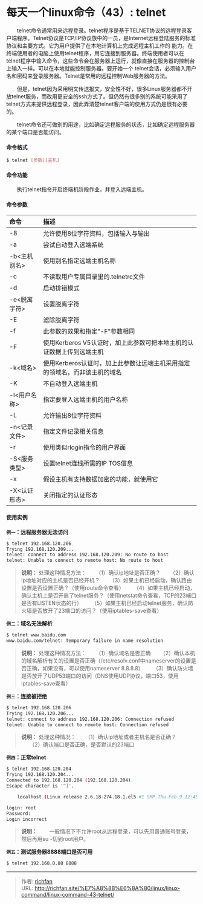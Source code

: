 # 每天一个linux命令（43）: telnet

　　telnet命令通常用来远程登录。telnet程序是基于TELNET协议的远程登录客户端程序。Telnet协议是TCP/IP协议族中的一员，是Internet远程登陆服务的标准协议和主要方式。它为用户提供了在本地计算机上完成远程主机工作的 能力。在终端使用者的电脑上使用telnet程序，用它连接到服务器。终端使用者可以在telnet程序中输入命令，这些命令会在服务器上运行，就像直接在服务器的控制台上输入一样。可以在本地就能控制服务器。要开始一个 telnet会话，必须输入用户名和密码来登录服务器。Telnet是常用的远程控制Web服务器的方法。
<!--more -->
　　但是，telnet因为采用明文传送报文，安全性不好，很多Linux服务器都不开放telnet服务，而改用更安全的ssh方式了。但仍然有很多别的系统可能采用了telnet方式来提供远程登录，因此弄清楚telnet客户端的使用方式仍是很有必要的。

　　telnet命令还可做别的用途，比如确定远程服务的状态，比如确定远程服务器的某个端口是否能访问。

#### 命令格式
```bash
$ telnet [参数][主机]
```
#### 命令功能
　　执行telnet指令开启终端机阶段作业，并登入远端主机。
#### 命令参数
| 命令 | 描述     |
| :------------- | :------------- |
| -8 | 允许使用8位字符资料，包括输入与输出 |
| -a | 尝试自动登入远端系统 |
| -b<主机别名> | 使用别名指定远端主机名称 |
| -c | 不读取用户专属目录里的.telnetrc文件 |
| -d | 启动排错模式 |
| -e<脱离字符> | 设置脱离字符 |
| -E | 滤除脱离字符 |
| -f | 此参数的效果和指定"-F"参数相同 |
| -F | 使用Kerberos V5认证时，加上此参数可把本地主机的认证数据上传到远端主机 |
| -k<域名> | 使用Kerberos认证时，加上此参数让远端主机采用指定的领域名，而非该主机的域名 |
| -K | 不自动登入远端主机 |
| -l<用户名称> | 指定要登入远端主机的用户名称 |
| -L | 允许输出8位字符资料 |
| -n<记录文件> | 指定文件记录相关信息 |
| -r | 使用类似rlogin指令的用户界面 |
| -S<服务类型> | 设置telnet连线所需的IP TOS信息 |
| -x | 假设主机有支持数据加密的功能，就使用它 |
| -X<认证形态> | 关闭指定的认证形态 |

#### 使用实例
**`例一`：远程服务器无法访问**
```bash
$ telnet 192.168.120.206
Trying 192.168.120.209...
telnet: connect to address 192.168.120.209: No route to host
telnet: Unable to connect to remote host: No route to host
```
>**说明：**
处理这种情况方法：
　　（1）确认ip地址是否正确？
　　（2）确认ip地址对应的主机是否已经开机？
　　（3）如果主机已经启动，确认路由设置是否设置正确？（使用route命令查看）
　　（4）如果主机已经启动，确认主机上是否开启了telnet服务？（使用netstat命令查看，TCP的23端口是否有LISTEN状态的行）
　　（5）如果主机已经启动telnet服务，确认防火墙是否放开了23端口的访问？（使用iptables-save查看）

**`例二`：域名无法解析**
```bash
$ telnet www.baidu.com
www.baidu.com/telnet: Temporary failure in name resolution
```
>**说明：**
处理这种情况方法：
　　（1）确认域名是否正确
　　（2）确认本机的域名解析有关的设置是否正确（/etc/resolv.conf中nameserver的设置是否正确，如果没有，可以使用nameserver 8.8.8.8）
　　（3）确认防火墙是否放开了UDP53端口的访问（DNS使用UDP协议，端口53，使用iptables-save查看）

**`例三`：连接被拒绝**
```bash
$ telnet 192.168.120.206
Trying 192.168.120.206...
telnet: connect to address 192.168.120.206: Connection refused
telnet: Unable to connect to remote host: Connection refused
```
>**说明：**
处理这种情况：
　　（1）确认ip地址或者主机名是否正确？
　　（2）确认端口是否正确，是否默认的23端口

**`例四`：正常telnet**
```bash
$ telnet 192.168.120.204
Trying 192.168.120.204...
Connected to 192.168.120.204 (192.168.120.204).
Escape character is '^]'.

    localhost (Linux release 2.6.18-274.18.1.el5 #1 SMP Thu Feb 9 12:45:44 EST 2012) (1)

login: root
Password:
Login incorrect
```
>**说明：**
　　一般情况下不允许root从远程登录，可以先用普通账号登录，然后再用su -切到root用户。

**`例五`：测试服务器8888端口是否可用**
```bash
$ telnet 192.168.0.88 8888
```


---

> 作者: [richfan](https://richfan.site/)  
> URL: http://richfan.site/%E7%A8%8B%E6%8A%80/linux/linux-command/linux-command-43-telnet/  

